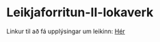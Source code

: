 # Leikjaforritun-II-lokaverk

Linkur til að fá upplýsingar um leikinn: [Hér](https://docs.google.com/presentation/d/1K3E2xpwwxMUZff4oDaVqIGy1YbXJTazHe6-Dug6mGr8/edit?usp=sharing)
